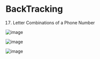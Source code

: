 # BackTracking
17. Letter Combinations of a Phone Number


![image](https://github.com/user-attachments/assets/f8ad71fb-76d5-42dc-abc4-0c160a57c29c)



![image](https://github.com/user-attachments/assets/f951b116-2bee-48a1-8b0d-f6003584330f)



![image](https://github.com/user-attachments/assets/b13b6df1-b050-4189-be6a-b20da9db85e0)
